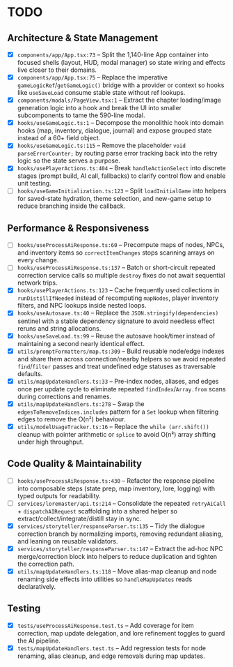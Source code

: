 # TODO

## Architecture & State Management
- [x] `components/app/App.tsx:73` – Split the 1,140-line App container into focused shells (layout, HUD, modal manager) so state wiring and effects live closer to their domains.
- [x] `components/app/App.tsx:75` – Replace the imperative `gameLogicRef`/`getGameLogic()` bridge with a provider or context so hooks like `useSaveLoad` consume stable state without ref lookups.
- [x] `components/modals/PageView.tsx:1` – Extract the chapter loading/image generation logic into a hook and break the UI into smaller subcomponents to tame the 590-line modal.
- [x] `hooks/useGameLogic.ts:1` – Decompose the monolithic hook into domain hooks (map, inventory, dialogue, journal) and expose grouped state instead of a 60+ field object.
- [x] `hooks/useGameLogic.ts:115` – Remove the placeholder `void parseErrorCounter;` by routing parse error tracking back into the retry logic so the state serves a purpose.
- [x] `hooks/usePlayerActions.ts:404` – Break `handleActionSelect` into discrete stages (prompt build, AI call, fallbacks) to clarify control flow and enable unit testing.
- [ ] `hooks/useGameInitialization.ts:123` – Split `loadInitialGame` into helpers for saved-state hydration, theme selection, and new-game setup to reduce branching inside the callback.

## Performance & Responsiveness
- [ ] `hooks/useProcessAiResponse.ts:60` – Precompute maps of nodes, NPCs, and inventory items so `correctItemChanges` stops scanning arrays on every change.
- [ ] `hooks/useProcessAiResponse.ts:137` – Batch or short-circuit repeated correction service calls so multiple `destroy` fixes do not await sequential network trips.
- [x] `hooks/usePlayerActions.ts:123` – Cache frequently used collections in `runDistillIfNeeded` instead of recomputing `mapNodes`, player inventory filters, and NPC lookups inside nested loops.
- [x] `hooks/useAutosave.ts:40` – Replace the `JSON.stringify(dependencies)` sentinel with a stable dependency signature to avoid needless effect reruns and string allocations.
- [x] `hooks/useSaveLoad.ts:99` – Reuse the autosave hook/timer instead of maintaining a second nearly identical effect.
- [x] `utils/promptFormatters/map.ts:309` – Build reusable node/edge indexes and share them across connection/nearby helpers so we avoid repeated `find`/`filter` passes and treat undefined edge statuses as traversable defaults.
- [x] `utils/mapUpdateHandlers.ts:33` – Pre-index nodes, aliases, and edges once per update cycle to eliminate repeated `findIndex`/`Array.from` scans during corrections and renames.
- [x] `utils/mapUpdateHandlers.ts:278` – Swap the `edgesToRemoveIndices.includes` pattern for a `Set` lookup when filtering edges to remove the O(n²) behaviour.
- [x] `utils/modelUsageTracker.ts:16` – Replace the `while (arr.shift())` cleanup with pointer arithmetic or `splice` to avoid O(n²) array shifting under high throughput.

## Code Quality & Maintainability
- [ ] `hooks/useProcessAiResponse.ts:430` – Refactor the response pipeline into composable steps (state prep, map inventory, lore, logging) with typed outputs for readability.
- [ ] `services/loremaster/api.ts:214` – Consolidate the repeated `retryAiCall` + `dispatchAIRequest` scaffolding into a shared helper so extract/collect/integrate/distill stay in sync.
- [x] `services/storyteller/responseParser.ts:135` – Tidy the dialogue correction branch by normalizing imports, removing redundant aliasing, and leaning on reusable validators.
- [x] `services/storyteller/responseParser.ts:147` – Extract the ad-hoc NPC merge/correction block into helpers to reduce duplication and tighten the correction path.
- [x] `utils/mapUpdateHandlers.ts:118` – Move alias-map cleanup and node renaming side effects into utilities so `handleMapUpdates` reads declaratively.

## Testing
- [x] `tests/useProcessAiResponse.test.ts` – Add coverage for item correction, map update delegation, and lore refinement toggles to guard the AI pipeline.
- [x] `tests/mapUpdateHandlers.test.ts` – Add regression tests for node renaming, alias cleanup, and edge removals during map updates.
